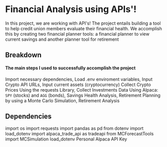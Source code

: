 # Financial Analysis using APIs'!
In this project, we are working with API's!  The project entails building a tool to help credit union members evaluate their financial health.  We accomplish this by creating two financial planner tools: a financial planner to view current savings and another planner tool for retirement  

## Breakdown
#### The main steps I used to successfully accomplish the project
Import necessary dependencies,
Load .env enviroment variables,
Input Crypto API URLs,
Input current assets (cryptocurrency)
Collect Crypto Prices Using the requests Library,
Collect Investments Data Using Alpaca: `SPY` (stocks) and `AGG` (bonds),
Savings Health Analysis,
Retirement Planning by using a Monte Carlo Simulation,
Retirement Analysis

## Dependencies
import os
import requests
import pandas as pd
from dotenv import load_dotenv
import alpaca_trade_api as tradeapi
from MCForecastTools import MCSimulation
load_dotenv
Personal Alpaca API Key
